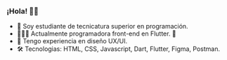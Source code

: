 ### ¡Hola! 👋🏻

- 🌱 Soy estudiante de tecnicatura superior en programación.
- 👩🏻‍💻 Actualmente programadora front-end en Flutter. 💙
- 🎨 Tengo experiencia en diseño UX/UI.
- 🛠️ Tecnologias: HTML, CSS, Javascript, Dart, Flutter, Figma, Postman.
